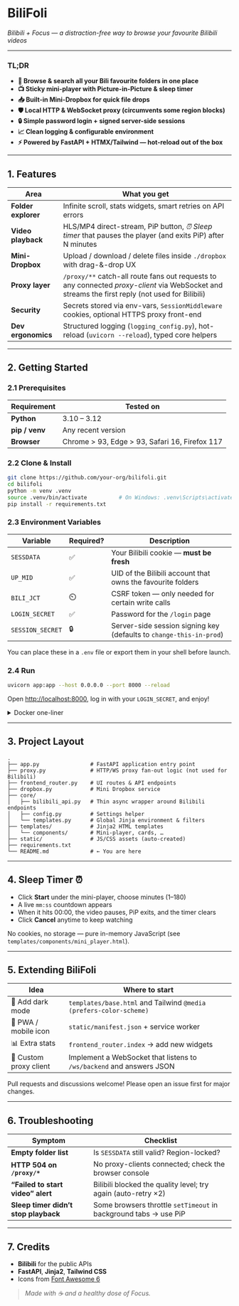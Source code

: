 # **BiliFoli**  
*Bilibili + Focus — a distraction-free way to browse your favourite Bilibili videos*

---

### TL;DR

* **🚀 Browse & search all your Bili favourite folders in one place**
* **:tv: Sticky mini-player with Picture-in-Picture & sleep timer**
* **📥 Built-in Mini-Dropbox for quick file drops**
* **🛡️ Local HTTP & WebSocket proxy (circumvents some region blocks)**
* **🔒 Simple password login + signed server-side sessions**
* **📈 Clean logging & configurable environment**
* **⚡ Powered by FastAPI + HTMX/Tailwind — hot-reload out of the box**

---

## 1. Features

| Area | What you get |
|------|--------------|
| **Folder explorer** | Infinite scroll, stats widgets, smart retries on API errors |
| **Video playback**  | HLS/MP4 direct-stream, PiP button, *⏰ Sleep timer* that pauses the player (and exits PiP) after N minutes |
| **Mini-Dropbox**    | Upload / download / delete files inside `./dropbox` with drag-&-drop UX |
| **Proxy layer**     | `/proxy/**` catch-all route fans out requests to any connected *proxy-client* via WebSocket and streams the first reply (not used for Bilibili) |
| **Security**        | Secrets stored via env-vars, `SessionMiddleware` cookies, optional HTTPS proxy front-end |
| **Dev ergonomics**  | Structured logging (`logging_config.py`), hot-reload (`uvicorn --reload`), typed core helpers |

---

## 2. Getting Started

### 2.1 Prerequisites

| Requirement | Tested on |
|-------------|-----------|
| **Python**  | 3.10 – 3.12 |
| **pip / venv** | Any recent version |
| **Browser** | Chrome > 93, Edge > 93, Safari 16, Firefox 117 |

### 2.2 Clone & Install

```bash
git clone https://github.com/your-org/bilifoli.git
cd bilifoli
python -m venv .venv
source .venv/bin/activate          # On Windows: .venv\Scripts\activate
pip install -r requirements.txt
````

### 2.3 Environment Variables

| Variable         | Required? | Description                                                         |
| ---------------- | --------- | ------------------------------------------------------------------- |
| `SESSDATA`       | ✅         | Your Bilibili cookie — **must be fresh**                            |
| `UP_MID`         | ✅         | UID of the Bilibili account that owns the favourite folders         |
| `BILI_JCT`       | ⏲️        | CSRF token — only needed for certain write calls                    |
| `LOGIN_SECRET`   | ✅         | Password for the `/login` page                                      |
| `SESSION_SECRET` | 🔒        | Server-side session signing key (defaults to `change-this-in-prod`) |

You can place these in a `.env` file or export them in your shell before launch.

### 2.4 Run

```bash
uvicorn app:app --host 0.0.0.0 --port 8000 --reload
```

Open [http://localhost:8000](http://localhost:8000), log in with your `LOGIN_SECRET`, and enjoy!

<details>
<summary>Docker one-liner</summary>

```bash
docker build -t bilifoli .
docker run -p 8000:8000 \
  -e SESSDATA=xxx -e UP_MID=yyy -e LOGIN_SECRET=mysecret \
  bilifoli
```

</details>

---

## 3. Project Layout

```
.
├── app.py                # FastAPI application entry point
├── proxy.py              # HTTP/WS proxy fan-out logic (not used for Bilibili)
├── frontend_router.py    # UI routes & API endpoints
├── dropbox.py            # Mini Dropbox service
├── core/
│   ├── bilibili_api.py   # Thin async wrapper around Bilibili endpoints
│   ├── config.py         # Settings helper
│   └── templates.py      # Global Jinja environment & filters
├── templates/            # Jinja2 HTML templates
│   └── components/       # Mini-player, cards, …
├── static/               # JS/CSS assets (auto-created)
├── requirements.txt
└── README.md             # ← You are here
```

---

## 4. Sleep Timer ⏰

* Click **Start** under the mini-player, choose minutes (1–180)
* A live `mm:ss` countdown appears
* When it hits 00:00, the video pauses, PiP exits, and the timer clears
* Click **Cancel** anytime to keep watching

No cookies, no storage — pure in-memory JavaScript (see `templates/components/mini_player.html`).

---

## 5. Extending BiliFoli

| Idea                   | Where to start                                                       |
| ---------------------- | -------------------------------------------------------------------- |
| 🎨 Add dark mode       | `templates/base.html` and Tailwind `@media (prefers-color-scheme)`   |
| 📱 PWA / mobile icon   | `static/manifest.json` + service worker                              |
| 📊 Extra stats         | `frontend_router.index` → add new widgets                            |
| 🧩 Custom proxy client | Implement a WebSocket that listens to `/ws/backend` and answers JSON |

Pull requests and discussions welcome! Please open an issue first for major changes.

---

## 6. Troubleshooting

| Symptom                              | Checklist                                                        |
| ------------------------------------ | ---------------------------------------------------------------- |
| **Empty folder list**                | Is `SESSDATA` still valid? Region-locked?                        |
| **HTTP 504 on `/proxy/*`**           | No proxy-clients connected; check the browser console            |
| **“Failed to start video” alert**    | Bilibili blocked the quality level; try again (auto-retry ×2)    |
| **Sleep timer didn’t stop playback** | Some browsers throttle `setTimeout` in background tabs → use PiP |

---

## 7. Credits

* **Bilibili** for the public APIs
* **FastAPI**, **Jinja2**, **Tailwind CSS**
* Icons from [Font Awesome 6](https://fontawesome.com/)

> *Made with ☕ and a healthy dose of Focus.*
